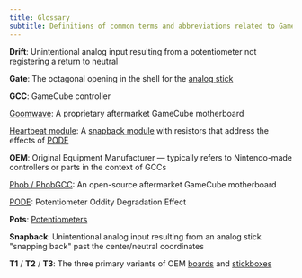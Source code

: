 ```yaml
---
title: Glossary
subtitle: Definitions of common terms and abbreviations related to GameCube controllers.
---
```


**Drift**: Unintentional analog input resulting from a potentiometer not registering a return to neutral

**Gate**: The octagonal opening in the shell for the [analog stick](/analog-sticks)

**GCC**: GameCube controller

[Goomwave](/motherboard#goomwave): A proprietary aftermarket GameCube motherboard

[Heartbeat module](/analog-sticks/stick-mods/heartbeat-module): A [snapback module](/analog-sticks/stick-mods/snapback-module) with resistors that address the effects of [PODE](/misc/pode)

**OEM**: Original Equipment Manufacturer — typically refers to Nintendo-made controllers or parts in the context of GCCs

[Phob / PhobGCC](/motherboard#phobgcc): An open-source aftermarket GameCube motherboard

[PODE](/misc/pode): Potentiometer Oddity Degradation Effect

**Pots**: [Potentiometers](/analog-sticks/stickbox-potentiometers)

**Snapback**: Unintentional analog input resulting from an analog stick "snapping back" past the center/neutral coordinates

**T1** / **T2** / **T3**: The three primary variants of OEM [boards](/motherboard) and [stickboxes](/analog-sticks/stickboxes)
